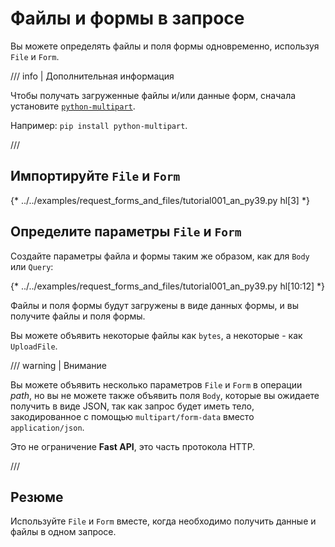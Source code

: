 # Файлы и формы в запросе

Вы можете определять файлы и поля формы одновременно, используя `File` и `Form`.

/// info | Дополнительная информация

Чтобы получать загруженные файлы и/или данные форм, сначала установите <a href="https://github.com/Kludex/python-multipart" class="external-link" target="_blank">`python-multipart`</a>.

Например: `pip install python-multipart`.

///

## Импортируйте `File` и `Form`

{* ../../examples/request_forms_and_files/tutorial001_an_py39.py hl[3] *}

## Определите параметры `File` и `Form`

Создайте параметры файла и формы таким же образом, как для `Body` или `Query`:

{* ../../examples/request_forms_and_files/tutorial001_an_py39.py hl[10:12] *}

Файлы и поля формы будут загружены в виде данных формы, и вы получите файлы и поля формы.

Вы можете объявить некоторые файлы как `bytes`, а некоторые - как `UploadFile`.

/// warning | Внимание

Вы можете объявить несколько параметров `File` и `Form` в операции *path*, но вы не можете также объявить поля `Body`, которые вы ожидаете получить в виде JSON, так как запрос будет иметь тело, закодированное с помощью `multipart/form-data` вместо `application/json`.

Это не ограничение **Fast API**, это часть протокола HTTP.

///

## Резюме

Используйте `File` и `Form` вместе, когда необходимо получить данные и файлы в одном запросе.
